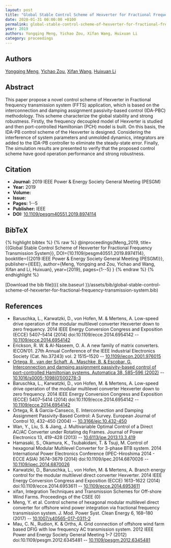 ```yaml
---
layout: post
title: "Global Stable Control Scheme of Hexverter for Fractional Frequency Transmission System"
date: 2020-01-31 00:00:00 +0100
permalink: global-stable-control-scheme-of-hexverter-for-fractional-frequency-transmission-system
year: 2019
authors: Yongqing Meng, Yichao Zou, Xifan Wang, Huixuan Li
category: proceedings
---
```

 
## Authors
[Yongqing Meng](authors/yongqing-meng), [Yichao Zou](authors/yichao-zou), [Xifan Wang](authors/xifan-wang), [Huixuan Li](authors/huixuan-li)
 
## Abstract
This paper propose a novel control scheme of Hexverter in Fractional frequency transmission system (FFTS) application, which is based on the interconnection and damping assignment passivity-based control (IDA-PBC) methodology. This scheme characterize the global stability and strong robustness. Firstly, the frequency decoupled model of Hexverter is studied and then port-controlled Hamiltonian (PCH) model is built. On this basis, the IDA-PB control scheme of the Hexverter is designed. Considering the interference of system parameters and unmolded dynamics, integrators are added to the IDA-PB controller to eliminate the steady-state error. Finally, The simulation results are presented to verify that the proposed control scheme have good operation performance and strong robustness.
 
## Citation
- **Journal:** 2019 IEEE Power &amp; Energy Society General Meeting (PESGM)
- **Year:** 2019
- **Volume:** 
- **Issue:** 
- **Pages:** 1--5
- **Publisher:** IEEE
- **DOI:** [10.1109/pesgm40551.2019.8974114](https://doi.org/10.1109/pesgm40551.2019.8974114)
 
## BibTeX
{% highlight bibtex %}
{% raw %}
@inproceedings{Meng_2019,
  title={{Global Stable Control Scheme of Hexverter for Fractional Frequency Transmission System}},
  DOI={10.1109/pesgm40551.2019.8974114},
  booktitle={{2019 IEEE Power &amp; Energy Society General Meeting (PESGM)}},
  publisher={IEEE},
  author={Meng, Yongqing and Zou, Yichao and Wang, Xifan and Li, Huixuan},
  year={2019},
  pages={1--5}
}
{% endraw %}
{% endhighlight %}
 
[Download the bib file]({{ site.baseurl }}/assets/bib/global-stable-control-scheme-of-hexverter-for-fractional-frequency-transmission-system.bib)
 
## References
- Baruschka, L., Karwatzki, D., von Hofen, M. & Mertens, A. Low-speed drive operation of the modular multilevel converter Hexverter down to zero frequency. 2014 IEEE Energy Conversion Congress and Exposition (ECCE) 5407–5414 (2014) doi:10.1109/ecce.2014.6954142 -- [10.1109/ecce.2014.6954142](https://doi.org/10.1109/ecce.2014.6954142)
- Erickson, R. W. & Al-Naseem, O. A. A new family of matrix converters. IECON’01. 27th Annual Conference of the IEEE Industrial Electronics Society (Cat. No.37243) vol. 2 1515–1520 -- [10.1109/iecon.2001.976015](https://doi.org/10.1109/iecon.2001.976015)
- [Ortega, R., van der Schaft, A., Maschke, B. & Escobar, G. Interconnection and damping assignment passivity-based control of port-controlled Hamiltonian systems. Automatica 38, 585–596 (2002)](interconnection-and-damping-assignment-passivity-based-control-of-port-controlled-hamiltonian-systems) -- [10.1016/s0005-1098(01)00278-3](https://doi.org/10.1016/s0005-1098(01)00278-3)
- Baruschka, L., Karwatzki, D., von Hofen, M. & Mertens, A. Low-speed drive operation of the modular multilevel converter Hexverter down to zero frequency. 2014 IEEE Energy Conversion Congress and Exposition (ECCE) 5407–5414 (2014) doi:10.1109/ecce.2014.6954142 -- [10.1109/ecce.2014.6954142](https://doi.org/10.1109/ecce.2014.6954142)
- Ortega, R. & García-Canseco, E. Interconnection and Damping Assignment Passivity-Based Control: A Survey. European Journal of Control 10, 432–450 (2004) -- [10.3166/ejc.10.432-450](https://doi.org/10.3166/ejc.10.432-450)
- Wan, Y., Liu, S. & Jiang, J. Multivariable Optimal Control of a Direct AC/AC Converter under Rotating dq Frames. Journal of Power Electronics 13, 419–428 (2013) -- [10.6113/jpe.2013.13.3.419](https://doi.org/10.6113/jpe.2013.13.3.419)
- Hamasaki, S., Okamura, K., Tsubakidani, T. & Tsuji, M. Control of hexagonal Modular Multilevel Converter for 3-phase BTB system. 2014 International Power Electronics Conference (IPEC-Hiroshima 2014 - ECCE ASIA) 3674–3679 (2014) doi:10.1109/ipec.2014.6870026 -- [10.1109/ipec.2014.6870026](https://doi.org/10.1109/ipec.2014.6870026)
- Karwatzki, D., Baruschka, L., von Hofen, M. & Mertens, A. Branch energy control for the modular multilevel direct converter Hexverter. 2014 IEEE Energy Conversion Congress and Exposition (ECCE) 1613–1622 (2014) doi:10.1109/ecce.2014.6953611 -- [10.1109/ecce.2014.6953611](https://doi.org/10.1109/ecce.2014.6953611)
- xifan, Integration Techniques and Transmission Schemes for Off-shore Wind Farms. Proceedings of the CSEE (0)
- Meng, Y. et al. Control scheme of hexagonal modular multilevel direct converter for offshore wind power integration via fractional frequency transmission system. J. Mod. Power Syst. Clean Energy 6, 168–180 (2017) -- [10.1007/s40565-017-0311-2](https://doi.org/10.1007/s40565-017-0311-2)
- Mau, C. N., Rudion, K. & Orths, A. Grid connection of offshore wind farm based DFIG with low frequency AC transmission system. 2012 IEEE Power and Energy Society General Meeting 1–7 (2012) doi:10.1109/pesgm.2012.6345481 -- [10.1109/pesgm.2012.6345481](https://doi.org/10.1109/pesgm.2012.6345481)

